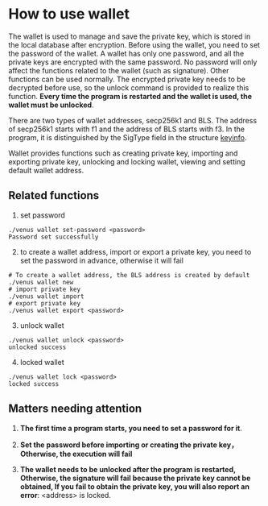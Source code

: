# How to use wallet

The wallet is used to manage and save the private key, which is stored in the local database after encryption.
Before using the wallet, you need to set the password of the wallet. A wallet has only one password, and all the private keys are encrypted with the same password.
No password will only affect the functions related to the wallet (such as signature). Other functions can be used normally.
The encrypted private key needs to be decrypted before use, so the unlock command is provided to realize this function. **Every time the program is restarted and the wallet is used, the wallet must be unlocked**.

There are two types of wallet addresses, secp256k1 and BLS. The address of secp256k1 starts with f1 and the address of BLS starts with f3.
In the program, it is distinguished by the SigType field in the structure [keyinfo](https://github.com/filecoin-project/venus/blob/master/pkg/crypto/keyinfo.go#L22).

Wallet provides functions such as creating private key, importing and exporting private key, unlocking and locking wallet, viewing and setting default wallet address.

## Related functions

1. set password

```shell script
./venus wallet set-password <password>
Password set successfully
```

2. to create a wallet address, import or export a private key, you need to set the password in advance, otherwise it will fail

```shell script
# To create a wallet address, the BLS address is created by default
./venus wallet new
# import private key
./venus wallet import
# export private key
./venus wallet export <password>
```

3. unlock wallet

```shell script
./venus wallet unlock <password>
unlocked success
```

4. locked wallet

```shell script
./venus wallet lock <password>
locked success
```

## Matters needing attention

1. **The first time a program starts, you need to set a password for it**.

2. **Set the password before importing or creating the private key，Otherwise, the execution will fail**

3. **The wallet needs to be unlocked after the program is restarted, Otherwise, the signature will fail because the private key cannot be obtained, 
If you fail to obtain the private key, you will also report an error**: \<address\> is locked.
